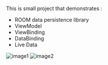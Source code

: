 This is small project that demonstrates :
- ROOM data persistence library
- ViewModel
- ViewBinding
- DataBinding
- Live Data

![image1](https://ibb.co/jRr37NK) ![image2](https://ibb.co/BTRdGdy)
